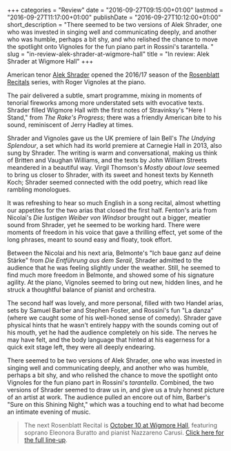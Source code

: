 +++
categories = "Review"
date = "2016-09-27T09:15:00+01:00"
lastmod = "2016-09-27T11:17:00+01:00"
publishDate = "2016-09-27T10:12:00+01:00"
short_description = "There seemed to be two versions of Alek Shrader, one who was invested in singing well and communicating deeply, and another who was humble, perhaps a bit shy, and who relished the chance to move the spotlight onto Vignoles for the fun piano part in Rossini's tarantella. "
slug = "in-review-alek-shrader-at-wigmore-hall"
title = "In review: Alek Shrader at Wigmore Hall"
+++

American tenor [Alek Shrader](/scene/people/alek-shrader/) opened the 2016/17 season of the [Rosenblatt Recitals](/ian-rosenblatt-its-all-about-the-voice/) series, with Roger Vignoles at the piano.

The pair delivered a subtle, smart programme, mixing in moments of tenorial fireworks among more understated sets with evocative texts. Shrader filled Wigmore Hall with the first notes of Stravinksy's "Here I Stand," from *The Rake's Progress*; there was a friendly American bite to his sound, reminiscent of Jerry Hadley at times. 

Shrader and Vignoles gave us the UK premiere of Iain Bell's *The Undying Splendour*, a set which had its world premiere at Carnegie Hall in 2013, also sung by Shrader. The writing is warm and conversational, making us think of Britten and Vaughan Williams, and the texts by John William Streets meandered in a beautiful way. Virgil Thomson's *Mostly about love* seemed to bring us closer to Shrader, with its sweet and honest texts by Kenneth Koch; Shrader seemed connected with the odd poetry, which read like rambling monologues. 

It was refreshing to hear so much English in a song recital, almost whetting our appetites for the two arias that closed the first half. Fenton's aria from Nicolai's *Die lustigen Weiber von Windsor* brought out a bigger, meatier sound from Shrader, yet he seemed to be working hard. There were moments of freedom in his voice that gave a thrilling effect, yet some of the long phrases, meant to sound easy and floaty, took effort.

Between the Nicolai and his next aria, Belmonte's "Ich baue ganz auf deine Stärke" from *Die Entführung aus dem Serail*, Shrader admitted to the audience that he was feeling slightly under the weather. Still, he seemed to find much more freedom in Belmonte, and showed some of his signature agility. At the piano, Vignoles seemed to bring out new, hidden lines, and he struck a thoughtful balance of pianist and orchestra.

The second half was lovely, and more personal, filled with two Handel arias, sets by Samuel Barber and Stephen Foster, and Rossini's fun "La danza" (where we caught some of his well-honed sense of comedy). Shrader gave physical hints that he wasn't entirely happy with the sounds coming out of his mouth, yet he had the audience completely on his side. The nerves he may have felt, and the body language that hinted at his eagerness for a quick exit stage left, they were all deeply endearing.

There seemed to be two versions of Alek Shrader, one who was invested in singing well and communicating deeply, and another who was humble, perhaps a bit shy, and who relished the chance to move the spotlight onto Vignoles for the fun piano part in Rossini's *tarantella*. Combined, the two versions of Shrader seemed to draw us in, and give us a truly honest picture of an artist at work. The audience pulled an encore out of him, Barber's "Sure on this Shining Night," which was a touching end to what had become an intimate evening of music.

>The next Rosenblatt Recital is [October 10 at Wigmore Hall](http://www.rosenblattrecitalseries.co.uk/recital.aspx?key=169), featuring soprano Eleonora Buratto and pianist Nazzareno Carusi. [Click here for the full line-up](http://www.rosenblattrecitalseries.co.uk/whats_on.aspx).
